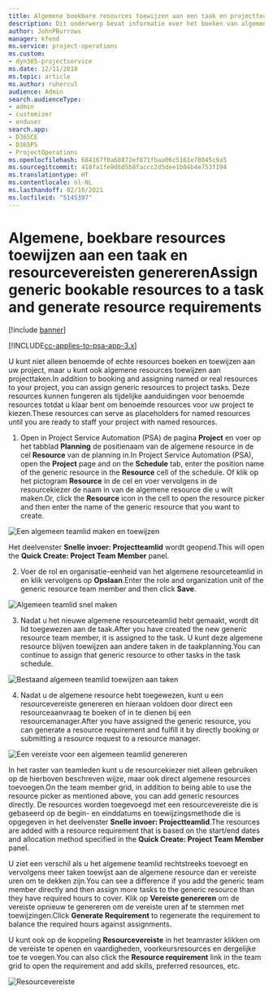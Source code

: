 ```yaml
---
title: Algemene boekbare resources toewijzen aan een taak en projectteam
description: Dit onderwerp bevat informatie over het boeken van algemene resources aan taken en projectteams.
author: JohnPBurrows
manager: kfend
ms.service: project-operations
ms.custom:
- dyn365-projectservice
ms.date: 12/11/2018
ms.topic: article
ms.author: ruhercul
audience: Admin
search.audienceType:
- admin
- customizer
- enduser
search.app:
- D365CE
- D365PS
- ProjectOperations
ms.openlocfilehash: 684167f0a68872ef871fbaa06c5161e78045c9a5
ms.sourcegitcommit: 418fa1fe9d605b8faccc2d5dee1b04b4e753f194
ms.translationtype: HT
ms.contentlocale: nl-NL
ms.lasthandoff: 02/10/2021
ms.locfileid: "5145397"
---
```

# <a name="assign-generic-bookable-resources-to-a-task-and-generate-resource-requirements"></a><span data-ttu-id="1cb1e-103">Algemene, boekbare resources toewijzen aan een taak en resourcevereisten genereren</span><span class="sxs-lookup"><span data-stu-id="1cb1e-103">Assign generic bookable resources to a task and generate resource requirements</span></span> 

[!include [banner](../includes/psa-now-project-operations.md)]

[!INCLUDE[cc-applies-to-psa-app-3.x](../includes/cc-applies-to-psa-app-3x.md)]

<span data-ttu-id="1cb1e-104">U kunt niet alleen benoemde of echte resources boeken en toewijzen aan uw project, maar u kunt ook algemene resources toewijzen aan projecttaken.</span><span class="sxs-lookup"><span data-stu-id="1cb1e-104">In addition to booking and assigning named or real resources to your project, you can assign generic resources to project tasks.</span></span> <span data-ttu-id="1cb1e-105">Deze resources kunnen fungeren als tijdelijke aanduidingen voor benoemde resources totdat u klaar bent om benoemde resources voor uw project te kiezen.</span><span class="sxs-lookup"><span data-stu-id="1cb1e-105">These resources can serve as placeholders for named resources until you are ready to staff your project with named resources.</span></span> 

1. <span data-ttu-id="1cb1e-106">Open in Project Service Automation (PSA) de pagina **Project** en voer op het tabblad **Planning** de positienaam van de algemene resource in de cel **Resource** van de planning in.</span><span class="sxs-lookup"><span data-stu-id="1cb1e-106">In Project Service Automation (PSA), open the **Project** page and on the **Schedule** tab, enter the position name of the generic resource in the **Resource** cell of the schedule.</span></span> <span data-ttu-id="1cb1e-107">Of klik op het pictogram **Resource** in de cel en voer vervolgens in de resourcekiezer de naam in van de algemene resource die u wilt maken.</span><span class="sxs-lookup"><span data-stu-id="1cb1e-107">Or, click the **Resource** icon in the cell to open the resource picker and then enter the name of the generic resource that you want to create.</span></span>

![Een algemeen teamlid maken en toewijzen](media/RM-how-to-9.png)

<span data-ttu-id="1cb1e-109">Het deelvenster **Snelle invoer: Projectteamlid** wordt geopend.</span><span class="sxs-lookup"><span data-stu-id="1cb1e-109">This will open the **Quick Create: Project Team Member** panel.</span></span> 

2. <span data-ttu-id="1cb1e-110">Voer de rol en organisatie-eenheid van het algemene resourceteamlid in en klik vervolgens op **Opslaan**.</span><span class="sxs-lookup"><span data-stu-id="1cb1e-110">Enter the role and organization unit of the generic resource team member and then click **Save**.</span></span>

![Algemeen teamlid snel maken](media/RM-how-to-10.png)

3. <span data-ttu-id="1cb1e-112">Nadat u het nieuwe algemene resourceteamlid hebt gemaakt, wordt dit lid toegewezen aan de taak.</span><span class="sxs-lookup"><span data-stu-id="1cb1e-112">After you have created the new generic resource team member, it is assigned to the task.</span></span> <span data-ttu-id="1cb1e-113">U kunt deze algemene resource blijven toewijzen aan andere taken in de taakplanning.</span><span class="sxs-lookup"><span data-stu-id="1cb1e-113">You can continue to assign that generic resource to other tasks in the task schedule.</span></span>

![Bestaand algemeen teamlid toewijzen aan taken](media/RM-how-to-11.png)

4. <span data-ttu-id="1cb1e-115">Nadat u de algemene resource hebt toegewezen, kunt u een resourcevereiste genereren en hieraan voldoen door direct een resourceaanvraag te boeken of in te dienen bij een resourcemanager.</span><span class="sxs-lookup"><span data-stu-id="1cb1e-115">After you have assigned the generic resource, you can generate a resource requirement and fulfill it by directly booking or submitting a resource request to a resource manager.</span></span>

![Een vereiste voor een algemeen teamlid genereren](media/RM-how-to-12.png)

<span data-ttu-id="1cb1e-117">In het raster van teamleden kunt u de resourcekiezer niet alleen gebruiken op de hierboven beschreven wijze, maar ook direct algemene resources toevoegen.</span><span class="sxs-lookup"><span data-stu-id="1cb1e-117">On the team member grid, in addition to being able to use the resource picker as mentioned above, you can add generic resources directly.</span></span> <span data-ttu-id="1cb1e-118">De resources worden toegevoegd met een resourcevereiste die is gebaseerd op de begin- en einddatums en toewijzingsmethode die is opgegeven in het deelvenster **Snelle invoer: Projectteamlid**.</span><span class="sxs-lookup"><span data-stu-id="1cb1e-118">The resources are added with a resource requirement that is based on the start/end dates and allocation method specified in the **Quick Create: Project Team Member** panel.</span></span>

<span data-ttu-id="1cb1e-119">U ziet een verschil als u het algemene teamlid rechtstreeks toevoegt en vervolgens meer taken toewijst aan de algemene resource dan er vereiste uren om te dekken zijn.</span><span class="sxs-lookup"><span data-stu-id="1cb1e-119">You can see a difference if you add the generic team member directly and then assign more tasks to the generic resource than they have required hours to cover.</span></span> <span data-ttu-id="1cb1e-120">Klik op **Vereiste genereren** om de vereiste opnieuw te genereren om de vereiste uren af te stemmen met toewijzingen.</span><span class="sxs-lookup"><span data-stu-id="1cb1e-120">Click **Generate Requirement** to regenerate the requirement to balance the required hours against assignments.</span></span>

<span data-ttu-id="1cb1e-121">U kunt ook op de koppeling **Resourcevereiste** in het teamraster klikken om de vereiste te openen en vaardigheden, voorkeursresources en dergelijke toe te voegen.</span><span class="sxs-lookup"><span data-stu-id="1cb1e-121">You can also click the **Resource requirement** link in the team grid to open the requirement and add skills, preferred resources, etc.</span></span>

![Resourcevereiste](media/RM-how-to-13.png)

